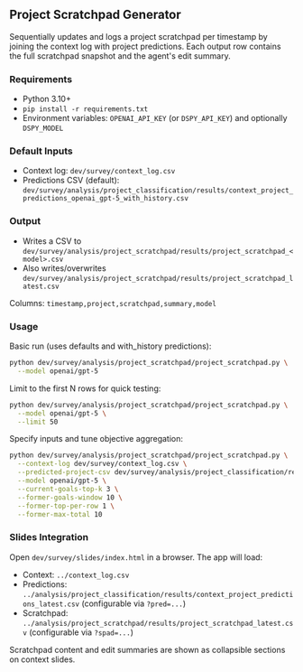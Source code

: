 ## Project Scratchpad Generator

Sequentially updates and logs a project scratchpad per timestamp by joining the context log with project predictions. Each output row contains the full scratchpad snapshot and the agent's edit summary.

### Requirements
- Python 3.10+
- `pip install -r requirements.txt`
- Environment variables: `OPENAI_API_KEY` (or `DSPY_API_KEY`) and optionally `DSPY_MODEL`

### Default Inputs
- Context log: `dev/survey/context_log.csv`
- Predictions CSV (default): `dev/survey/analysis/project_classification/results/context_project_predictions_openai_gpt-5_with_history.csv`

### Output
- Writes a CSV to `dev/survey/analysis/project_scratchpad/results/project_scratchpad_<model>.csv`
- Also writes/overwrites `dev/survey/analysis/project_scratchpad/results/project_scratchpad_latest.csv`

Columns: `timestamp,project,scratchpad,summary,model`

### Usage

Basic run (uses defaults and with_history predictions):

```bash
python dev/survey/analysis/project_scratchpad/project_scratchpad.py \
  --model openai/gpt-5
```

Limit to the first N rows for quick testing:

```bash
python dev/survey/analysis/project_scratchpad/project_scratchpad.py \
  --model openai/gpt-5 \
  --limit 50
```

Specify inputs and tune objective aggregation:

```bash
python dev/survey/analysis/project_scratchpad/project_scratchpad.py \
  --context-log dev/survey/context_log.csv \
  --predicted-project-csv dev/survey/analysis/project_classification/results/context_project_predictions_openai_gpt-5_with_history.csv \
  --model openai/gpt-5 \
  --current-goals-top-k 3 \
  --former-goals-window 10 \
  --former-top-per-row 1 \
  --former-max-total 10
```

### Slides Integration

Open `dev/survey/slides/index.html` in a browser. The app will load:
- Context: `../context_log.csv`
- Predictions: `../analysis/project_classification/results/context_project_predictions_latest.csv` (configurable via `?pred=...`)
- Scratchpad: `../analysis/project_scratchpad/results/project_scratchpad_latest.csv` (configurable via `?spad=...`)

Scratchpad content and edit summaries are shown as collapsible sections on context slides.


